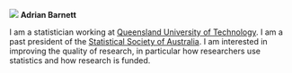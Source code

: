 ![](/img/crazy_professor.jpg) **Adrian Barnett**

I am a statistician working at [Queensland University of Technology](https://www.qut.edu.au). 
I am a past president of the [Statistical Society of Australia](https://www.statsoc.org.au).
I am interested in improving the quality of research, in particular how researchers use statistics and how research is funded.

